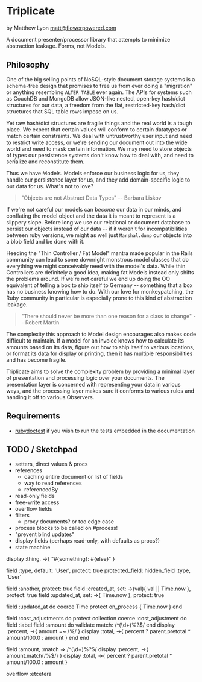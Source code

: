 # Triplicate

by Matthew Lyon <matt@flowerpowered.com>

A document presenter/processor library that attempts to minimize abstraction leakage. Forms, not Models.

## Philosophy

One of the big selling points of NoSQL-style document storage systems is a schema-free design that promises to free us from ever doing a "migration" or anything resembling `ALTER TABLE` ever again. The APIs for systems such as CouchDB and MongoDB allow JSON-like nested, open-key hash/dict structures for our data, a freedom from the flat, restricted-key hash/dict structures that SQL table rows impose on us.

Yet raw hash/dict structures are fragile things and the real world is a tough place. We expect that certain values will conform to certain datatypes or match certain constraints. We deal with untrustworthy user input and need to restrict write access, or we're sending our document out into the wide world and need to mask certain information. We may need to store objects of types our persistence systems don't know how to deal with, and need to serialize and reconstitute them.

Thus we have Models. Models enforce our business logic for us, they handle our persistence layer for us, and they add domain-specific logic to our data for us. What's not to love?

> "Objects are not Abstract Data Types" -- Barbara Liskov

If we're not careful our models can _become_ our data in our minds, and conflating the model object and the data it is meant to represent is a slippery slope. Before long we use our relational or document database to persist our objects instead of our data -- if it weren't for incompatibilities between ruby versions, we might as well just `Marshal.dump` our objects into a blob field and be done with it.

Heeding the "Thin Controller / Fat Model" mantra made popular in the Rails community can lead to some downright monstrous model classes that do everything we might conceivably need with the model's data. While thin Controllers are definitely a good idea, making fat Models instead only shifts the problems around. If we're not careful we end up doing the OO equivalent of telling a box to ship itself to Germany -- something that a box has no business knowing how to do. With our love for monkeypatching, the Ruby community in particular is especially prone to this kind of abstraction leakage.

> "There should never be more than one reason for a class to change" -- Robert Martin

The complexity this approach to Model design encourages also makes code difficult to maintain. If a model for an invoice knows how to calculate its amounts based on its data, figure out how to ship itself to various locations, or format its data for display or printing, then it has multiple responsibilities and has become fragile.

Triplicate aims to solve the complexity problem by providing a minimal layer of presentation and processing logic over your documents. The presentation layer is concerned with representing your data in various ways, and the processing layer makes sure it conforms to various rules and handing it off to various Observers.

## Requirements

* [rubydoctest](http://github.com/tablatom/rubydoctest) if you wish to run the tests embedded in the documentation

## TODO / Sketchpad

* setters, direct values & procs
* references
	- caching entire document or list of fields
	- way to read references
	- referencedBy
* read-only fields
* free-write access
* overflow fields
* filters
	- proxy documents? or too edge case
* process blocks to be called on #process!
* "prevent blind updates"
* display fields (perhaps read-only, with defaults as procs?)
* state machine

display :thing, ->{ "#{something}: #{else}" }

field :type, default: 'User', protect: true
protected_field:
hidden_field :type, 'User'


field :another, protect: true
field :created_at, set: ->(val){ val || Time.now }, protect: true
field :updated_at, set: ->{ Time.now }, protect: true

field :updated_at do
  coerce Time
  protect
  on_process { Time.now }
end


field :cost_adjustments do
  protect
  collection
  coerce :cost_adjustment do
    field :label
    field :amount do
      validate match: /^(\d+)%?$/
    end
    display :percent, ->{ amount =~ /%/ }
    display :total, ->{ percent ? parent.pretotal * amount/100.0 : amount }
  end
end

field :amount, :match => /^(\d+)%?$/
display :percent, ->{ amount.match(/%$/) }
display :total, ->{ percent ? parent.pretotal * amount/100.0 : amount }

overflow :etcetera